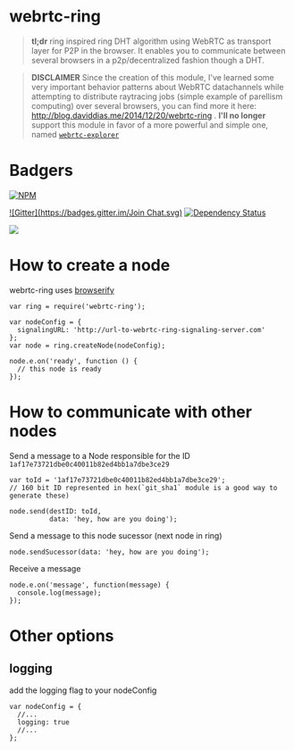 webrtc-ring
=======================================

> **tl;dr** ring inspired ring DHT algorithm using WebRTC as transport layer for P2P in the browser. It enables you to communicate between several browsers in a p2p/decentralized fashion though a DHT.

> **DISCLAIMER** Since the creation of this module, I've learned some very important behavior patterns about WebRTC datachannels while attempting to distribute raytracing jobs (simple example of parellism computing) over several browsers, you can find more it here: http://blog.daviddias.me/2014/12/20/webrtc-ring . **I'll no longer** support this module in favor of a more powerful and simple one, named [`webrtc-explorer`](https://github.com/diasdavid/webrtc-explorer)


# Badgers
[![NPM](https://nodei.co/npm/webrtc-ring.png?downloads=true&stars=true)](https://nodei.co/npm/webrtc-ring/)

[![Gitter](https://badges.gitter.im/Join Chat.svg)](https://gitter.im/diasdavid/webrtc-ring?utm_source=badge&utm_medium=badge&utm_campaign=pr-badge) 
[![Dependency Status](https://david-dm.org/diasdavid/webrtc-ring.svg)](https://david-dm.org/diasdavid/webrtc-ring)

[![](https://cldup.com/pgZbzoshyV-3000x3000.png)](http://www.gsd.inesc-id.pt/)

# How to create a node

  webrtc-ring uses [browserify](http://browserify.org/)

  ```
  var ring = require('webrtc-ring');

  var nodeConfig = {
    signalingURL: 'http://url-to-webrtc-ring-signaling-server.com'
  };
  var node = ring.createNode(nodeConfig);

  node.e.on('ready', function () {
    // this node is ready
  });
  ```

# How to communicate with other nodes

  Send a message to a Node responsible for the ID `1af17e73721dbe0c40011b82ed4bb1a7dbe3ce29`

  ```
  var toId = '1af17e73721dbe0c40011b82ed4bb1a7dbe3ce29'; 
  // 160 bit ID represented in hex(`git_sha1` module is a good way to generate these)

  node.send(destID: toId, 
            data: 'hey, how are you doing');
  ```

  Send a message to this node sucessor (next node in ring)

  ```
  node.sendSucessor(data: 'hey, how are you doing');
  ```

  Receive a message
  ```
  node.e.on('message', function(message) {
    console.log(message);
  });
  ```

# Other options

## logging

  add the logging flag to your nodeConfig

  ```
  var nodeConfig = {
    //...
    logging: true
    //...
  };
  ```
